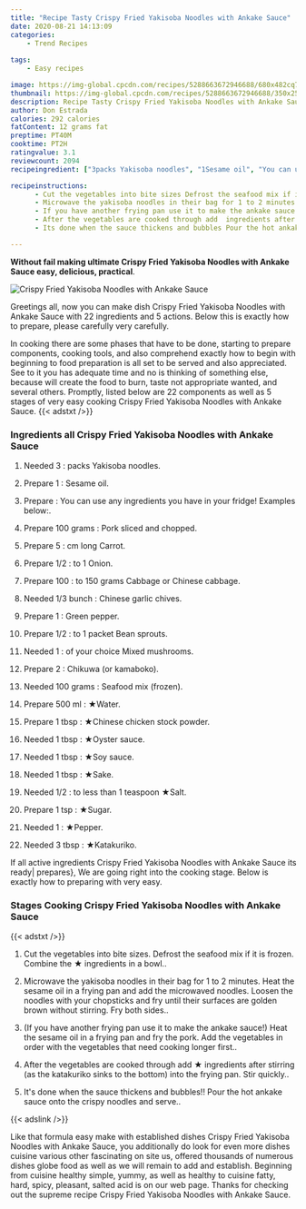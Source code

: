```yaml
---
title: "Recipe Tasty Crispy Fried Yakisoba Noodles with Ankake Sauce"
date: 2020-08-21 14:13:09
categories:
    - Trend Recipes
    
tags:
    - Easy recipes

image: https://img-global.cpcdn.com/recipes/5288663672946688/680x482cq70/crispy-fried-yakisoba-noodles-with-ankake-sauce-recipe-main-photo.jpg
thumbnail: https://img-global.cpcdn.com/recipes/5288663672946688/350x250cq70/crispy-fried-yakisoba-noodles-with-ankake-sauce-recipe-main-photo.jpg
description: Recipe Tasty Crispy Fried Yakisoba Noodles with Ankake Sauce with 22 ingredients and 5 stages of easy cooking.
author: Don Estrada
calories: 292 calories
fatContent: 12 grams fat
preptime: PT40M
cooktime: PT2H
ratingvalue: 3.1
reviewcount: 2094
recipeingredient: ["3packs Yakisoba noodles", "1Sesame oil", "You can use any ingredients you have in your fridge Examples below", "100 gramsPork sliced and chopped", "5cm long Carrot", "1/2to 1 Onion", "100to 150 grams Cabbage or Chinese cabbage", "1/3 bunchChinese garlic chives", "1Green pepper", "1/2to 1 packet Bean sprouts", "1of your choice Mixed mushrooms", "2Chikuwa or kamaboko", "100 gramsSeafood mix frozen", "500 mlWater", "1 tbspChinese chicken stock powder", "1 tbspOyster sauce", "1 tbspSoy sauce", "1 tbspSake", "1/2to less than 1 teaspoon Salt", "1 tspSugar", "1Pepper", "3 tbspKatakuriko"]

recipeinstructions: 
      - Cut the vegetables into bite sizes Defrost the seafood mix if it is frozen Combine the  ingredients in a bowl 
      - Microwave the yakisoba noodles in their bag for 1 to 2 minutes Heat the sesame oil in a frying pan and add the microwaved noodles Loosen the noodles with your chopsticks and fry until their surfaces are golden brown without stirring Fry both sides 
      - If you have another frying pan use it to make the ankake sauce Heat the sesame oil in a frying pan and fry the pork Add the vegetables in order with the vegetables that need cooking longer first 
      - After the vegetables are cooked through add  ingredients after stirring as the katakuriko sinks to the bottom into the frying pan Stir quickly 
      - Its done when the sauce thickens and bubbles Pour the hot ankake sauce onto the crispy noodles and serve

---
```




**Without fail making ultimate Crispy Fried Yakisoba Noodles with Ankake Sauce easy, delicious, practical**. 


![Crispy Fried Yakisoba Noodles with Ankake Sauce](https://img-global.cpcdn.com/recipes/5288663672946688/680x482cq70/crispy-fried-yakisoba-noodles-with-ankake-sauce-recipe-main-photo.jpg "Crispy Fried Yakisoba Noodles with Ankake Sauce")




Greetings all, now you can make dish Crispy Fried Yakisoba Noodles with Ankake Sauce with 22 ingredients and 5 actions. Below this is exactly how to prepare, please carefully very carefully.

In cooking there are some phases that have to be done, starting to prepare components, cooking tools, and also comprehend exactly how to begin with beginning to food preparation is all set to be served and also appreciated. See to it you has adequate time and no is thinking of something else, because will create the food to burn, taste not appropriate wanted, and several others. Promptly, listed below are 22 components as well as 5 stages of very easy cooking Crispy Fried Yakisoba Noodles with Ankake Sauce.
{{< adstxt />}}

### Ingredients all Crispy Fried Yakisoba Noodles with Ankake Sauce


1. Needed 3 : packs Yakisoba noodles.

1. Prepare 1 : Sesame oil.

1. Prepare  : You can use any ingredients you have in your fridge! Examples below:.

1. Prepare 100 grams : Pork sliced and chopped.

1. Prepare 5 : cm long Carrot.

1. Prepare 1/2 : to 1 Onion.

1. Prepare 100 : to 150 grams Cabbage or Chinese cabbage.

1. Needed 1/3 bunch : Chinese garlic chives.

1. Prepare 1 : Green pepper.

1. Prepare 1/2 : to 1 packet Bean sprouts.

1. Needed 1 : of your choice Mixed mushrooms.

1. Prepare 2 : Chikuwa (or kamaboko).

1. Needed 100 grams : Seafood mix (frozen).

1. Prepare 500 ml : ★Water.

1. Prepare 1 tbsp : ★Chinese chicken stock powder.

1. Needed 1 tbsp : ★Oyster sauce.

1. Needed 1 tbsp : ★Soy sauce.

1. Needed 1 tbsp : ★Sake.

1. Needed 1/2 : to less than 1 teaspoon ★Salt.

1. Prepare 1 tsp : ★Sugar.

1. Needed 1 : ★Pepper.

1. Needed 3 tbsp : ★Katakuriko.



If all active ingredients Crispy Fried Yakisoba Noodles with Ankake Sauce its ready| prepares}, We are going right into the cooking stage. Below is exactly how to preparing with very easy.

### Stages Cooking Crispy Fried Yakisoba Noodles with Ankake Sauce

{{< adstxt />}}


1. Cut the vegetables into bite sizes. Defrost the seafood mix if it is frozen. Combine the ★ ingredients in a bowl..



1. Microwave the yakisoba noodles in their bag for 1 to 2 minutes. Heat the sesame oil in a frying pan and add the microwaved noodles. Loosen the noodles with your chopsticks and fry until their surfaces are golden brown without stirring. Fry both sides..



1. (If you have another frying pan use it to make the ankake sauce!) Heat the sesame oil in a frying pan and fry the pork. Add the vegetables in order with the vegetables that need cooking longer first..



1. After the vegetables are cooked through add ★ ingredients after stirring (as the katakuriko sinks to the bottom) into the frying pan. Stir quickly..



1. It&#39;s done when the sauce thickens and bubbles!! Pour the hot ankake sauce onto the crispy noodles and serve..





{{< adslink />}}

Like that formula easy make with established dishes Crispy Fried Yakisoba Noodles with Ankake Sauce, you additionally do look for even more dishes cuisine various other fascinating on site us, offered thousands of numerous dishes globe food as well as we will remain to add and establish. Beginning from cuisine healthy simple, yummy, as well as healthy to cuisine fatty, hard, spicy, pleasant, salted acid is on our web page. Thanks for checking out the supreme recipe Crispy Fried Yakisoba Noodles with Ankake Sauce.
